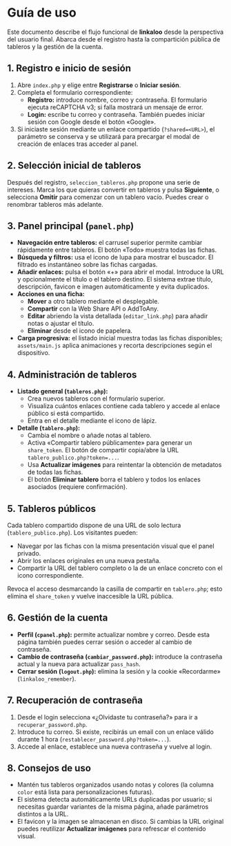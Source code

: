# Guía de uso

Este documento describe el flujo funcional de **linkaloo** desde la perspectiva del usuario final.
Abarca desde el registro hasta la compartición pública de tableros y la gestión de la cuenta.

## 1. Registro e inicio de sesión

1. Abre `index.php` y elige entre **Registrarse** o **Iniciar sesión**.
2. Completa el formulario correspondiente:
   - **Registro:** introduce nombre, correo y contraseña. El formulario ejecuta reCAPTCHA v3; si falla mostrará un mensaje de error.
   - **Login:** escribe tu correo y contraseña. También puedes iniciar sesión con Google desde el botón «Google».
3. Si iniciaste sesión mediante un enlace compartido (`?shared=<URL>`), el parámetro se conserva y se utilizará para precargar el modal de creación de enlaces tras acceder al panel.

## 2. Selección inicial de tableros

Después del registro, `seleccion_tableros.php` propone una serie de intereses. Marca los que quieras convertir en tableros y pulsa **Siguiente**, o selecciona **Omitir** para comenzar con un tablero vacío. Puedes crear o renombrar tableros más adelante.

## 3. Panel principal (`panel.php`)

- **Navegación entre tableros:** el carrusel superior permite cambiar rápidamente entre tableros. El botón «Todo» muestra todas las fichas.
- **Búsqueda y filtros:** usa el icono de lupa para mostrar el buscador. El filtrado es instantáneo sobre las fichas cargadas.
- **Añadir enlaces:** pulsa el botón «+» para abrir el modal. Introduce la URL y opcionalmente el título o el tablero destino. El sistema extrae título, descripción, favicon e imagen automáticamente y evita duplicados.
- **Acciones en una ficha:**
  - **Mover** a otro tablero mediante el desplegable.
  - **Compartir** con la Web Share API o AddToAny.
  - **Editar** abriendo la vista detallada (`editar_link.php`) para añadir notas o ajustar el título.
  - **Eliminar** desde el icono de papelera.
- **Carga progresiva:** el listado inicial muestra todas las fichas disponibles; `assets/main.js` aplica animaciones y recorta descripciones según el dispositivo.

## 4. Administración de tableros

- **Listado general (`tableros.php`):**
  - Crea nuevos tableros con el formulario superior.
  - Visualiza cuántos enlaces contiene cada tablero y accede al enlace público si está compartido.
  - Entra en el detalle mediante el icono de lápiz.
- **Detalle (`tablero.php`):**
  - Cambia el nombre o añade notas al tablero.
  - Activa «Compartir tablero públicamente» para generar un `share_token`. El botón de compartir copia/abre la URL `tablero_publico.php?token=...`.
  - Usa **Actualizar imágenes** para reintentar la obtención de metadatos de todas las fichas.
  - El botón **Eliminar tablero** borra el tablero y todos los enlaces asociados (requiere confirmación).

## 5. Tableros públicos

Cada tablero compartido dispone de una URL de solo lectura (`tablero_publico.php`). Los visitantes pueden:

- Navegar por las fichas con la misma presentación visual que el panel privado.
- Abrir los enlaces originales en una nueva pestaña.
- Compartir la URL del tablero completo o la de un enlace concreto con el icono correspondiente.

Revoca el acceso desmarcando la casilla de compartir en `tablero.php`; esto elimina el `share_token` y vuelve inaccesible la URL pública.

## 6. Gestión de la cuenta

- **Perfil (`cpanel.php`):** permite actualizar nombre y correo. Desde esta página también puedes cerrar sesión o acceder al cambio de contraseña.
- **Cambio de contraseña (`cambiar_password.php`):** introduce la contraseña actual y la nueva para actualizar `pass_hash`.
- **Cerrar sesión (`logout.php`):** elimina la sesión y la cookie «Recordarme» (`linkaloo_remember`).

## 7. Recuperación de contraseña

1. Desde el login selecciona «¿Olvidaste tu contraseña?» para ir a `recuperar_password.php`.
2. Introduce tu correo. Si existe, recibirás un email con un enlace válido durante 1 hora (`restablecer_password.php?token=...`).
3. Accede al enlace, establece una nueva contraseña y vuelve al login.

## 8. Consejos de uso

- Mantén tus tableros organizados usando notas y colores (la columna `color` está lista para personalizaciones futuras).
- El sistema detecta automáticamente URLs duplicadas por usuario; si necesitas guardar variantes de la misma página, añade parámetros distintos a la URL.
- El favicon y la imagen se almacenan en disco. Si cambias la URL original puedes reutilizar **Actualizar imágenes** para refrescar el contenido visual.
